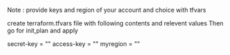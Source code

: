 Note : provide keys and region of your account and choice with tfvars

create terraform.tfvars file with following contents and relevent values 
Then go for init,plan and apply

secret-key = ""
access-key = ""
myregion = ""

